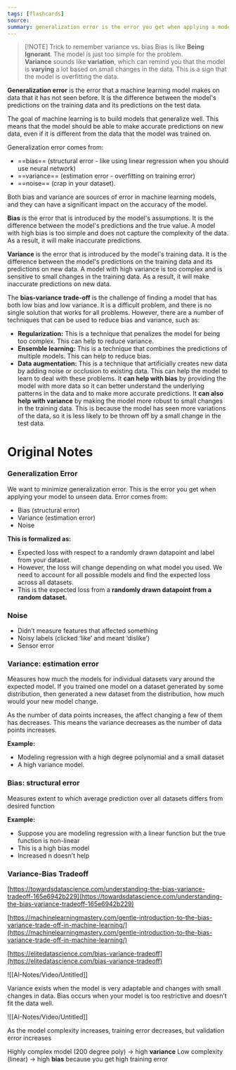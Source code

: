 ```yaml
---
tags: [flashcards]
source:
summary: generalization error is the error you get when applying a model to data it has not seen before. 
---
```


> [!NOTE] Trick to remember variance vs. bias
> Bias is like **Being Ignorant**. The model is just too simple for the problem. **Variance** sounds like **variation**, which can remind you that the model is **varying** a lot based on small changes in the data. This is a sign that the model is overfitting the data.

**Generalization error** is the error that a machine learning model makes on data that it has not seen before. It is the difference between the model's predictions on the training data and its predictions on the test data.

The goal of machine learning is to build models that generalize well. This means that the model should be able to make accurate predictions on new data, even if it is different from the data that the model was trained on.

Generalization error comes from:
- ==bias== (structural error - like using linear regression when you should use neural network)
- ==variance== (estimation error - overfitting on training error)
- ==noise== (crap in your dataset).
<!--SR:!2024-12-25,451,310!2024-12-28,454,310!2024-07-02,274,319-->

Both bias and variance are sources of error in machine learning models, and they can have a significant impact on the accuracy of the model.

**Bias** is the error that is introduced by the model's assumptions. It is the difference between the model's predictions and the true value. A model with high bias is too simple and does not capture the complexity of the data. As a result, it will make inaccurate predictions.

**Variance** is the error that is introduced by the model's training data. It is the difference between the model's predictions on the training data and its predictions on new data. A model with high variance is too complex and is sensitive to small changes in the training data. As a result, it will make inaccurate predictions on new data.

The **bias-variance trade-off** is the challenge of finding a model that has both low bias and low variance. It is a difficult problem, and there is no single solution that works for all problems. However, there are a number of techniques that can be used to reduce bias and variance, such as:

- **Regularization:** This is a technique that penalizes the model for being too complex. This can help to reduce variance.
- **Ensemble learning:** This is a technique that combines the predictions of multiple models. This can help to reduce bias.
- **Data augmentation:** This is a technique that artificially creates new data by adding noise or occlusion to existing data. This can help the model to learn to deal with these problems. It **can help with bias** by providing the model with more data so it can better understand the underlying patterns in the data and to make more accurate predictions. It **can also help with variance** by making the model more robust to small changes in the training data. This is because the model has seen more variations of the data, so it is less likely to be thrown off by a small change in the test data.

# Original Notes
### Generalization Error
We want to minimize generalization error. This is the error you get when applying your model to unseen data. Error comes from:

- Bias (structural error)
- Variance (estimation error)
- Noise

**This is formalized as:**
- Expected loss with respect to a randomly drawn datapoint and label from your dataset.
- However, the loss will change depending on what model you used. We need to account for all possible models and find the expected loss across all datasets.
- This is the expected loss from a **randomly drawn datapoint from a random dataset.**

### Noise
- Didn’t measure features that affected something
- Noisy labels (clicked ‘like’ and meant ‘dislike’)
- Sensor error

### Variance: estimation error
Measures how much the models for individual datasets vary around the expected model. If you trained one model on a dataset generated by some distribution, then generated a new dataset from the distribution, how much would your new model change.

As the number of data points increases, the affect changing a few of them has decreases. This means the variance decreases as the number of data points increases.

**Example:**
- Modeling regression with a high degree polynomial and a small dataset
- A high variance model.

### Bias: structural error
Measures extent to which average prediction over all datasets differs from desired function

**Example:**
- Suppose you are modeling regression with a linear function but the true function is non-linear
- This is a high bias model
- Increased n doesn’t help

### Variance-Bias Tradeoff

[https://towardsdatascience.com/understanding-the-bias-variance-tradeoff-165e6942b229](https://towardsdatascience.com/understanding-the-bias-variance-tradeoff-165e6942b229) 

[https://machinelearningmastery.com/gentle-introduction-to-the-bias-variance-trade-off-in-machine-learning/](https://machinelearningmastery.com/gentle-introduction-to-the-bias-variance-trade-off-in-machine-learning/) 

[https://elitedatascience.com/bias-variance-tradeoff](https://elitedatascience.com/bias-variance-tradeoff) 

![[AI-Notes/Video/Untitled]]

Variance exists when the model is very adaptable and changes with small changes in data. Bias occurs when your model is too restrictive and doesn’t fit the data well.

![[AI-Notes/Video/Untitled]]

As the model complexity increases, training error decreases, but validation error increases

Highly complex model (200 degree poly) → high **variance** Low complexity (linear) → high **bias** because you get high training error